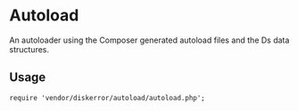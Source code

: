 # Autoload
An autoloader using the Composer generated autoload files and the Ds data structures.
## Usage
```
require 'vendor/diskerror/autoload/autoload.php';
```
